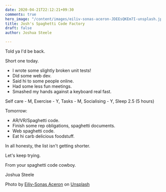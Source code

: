 ```yaml
---
date: 2020-04-21T22:12:21+09:30
comments: true
hero_image: "/content/images/eiliv-sonas-aceron-JDEEsQKEm7I-unsplash.jpg"
title: Josh's Spaghetti Code Factory
draft: false
author: Joshua Steele

---
```

Told ya I'd be back.

Short one today. 

* I wrote some slightly broken unit tests!
* Did some web dev.
* Said hi to some people online.
* Had some less fun meetings.
* Smashed my hands against a keyboard real fast.

Self care - M, Exercise - Y, Tasks - M, Socialising - Y, Sleep 2.5 (5 hours)

Tomorrow:

* AR/VR/Spaghetti code.
* Finish some rep obligations, spaghetti documents.
* Web spaghetti code.
* Eat hi carb delicious foodstuff.

In all honesty, the list isn't getting shorter.

Let's keep trying.

From your spaghetti code cowboy.

Joshua Steele

Photo by [Eiliv-Sonas Aceron](https://unsplash.com/@shootdelicious?utm_source=unsplash&utm_medium=referral&utm_content=creditCopyText) on [Unsplash](https://unsplash.com/s/photos/spaghetti?utm_source=unsplash&utm_medium=referral&utm_content=creditCopyText)